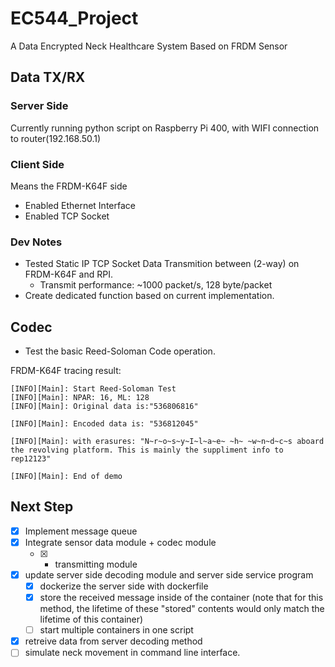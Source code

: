 # EC544_Project
A Data Encrypted Neck Healthcare System Based on FRDM Sensor

## Data TX/RX 

### Server Side
Currently running python script on Raspberry Pi 400, with WIFI connection to router(192.168.50.1)

### Client Side
Means the FRDM-K64F side
- Enabled Ethernet Interface
- Enabled TCP Socket

### Dev Notes
- Tested Static IP TCP Socket Data Transmition between (2-way) on FRDM-K64F and RPI. 
  - Transmit performance: ~1000 packet/s, 128 byte/packet
- Create dedicated function based on current implementation. 

## Codec
- Test the basic Reed-Soloman Code operation. 
  
FRDM-K64F tracing result:
```plaintext
[INFO][Main]: Start Reed-Soloman Test
[INFO][Main]: NPAR: 16, ML: 128
[INFO][Main]: Original data is:"536806816"

[INFO][Main]: Encoded data is: "536812045"

[INFO][Main]: with erasures: "N~r~o~s~y~I~l~a~e~ ~h~ ~w~n~d~c~s aboard the revolving platform. This is mainly the suppliment info to rep12123"

[INFO][Main]: End of demo
```

## Next Step
- [x] Implement message queue 
- [x] Integrate sensor data module + codec module 
  - [x] + transmitting module 
- [x] update server side decoding module and server side service program
  - [x] dockerize the server side with dockerfile
  - [x] store the received message inside of the container (note that for this method, the lifetime of these "stored" contents would only match the lifetime of this container)
  - [ ] start multiple containers in one script
- [x] retreive data from server decoding method 
- [ ] simulate neck movement in command line interface.
